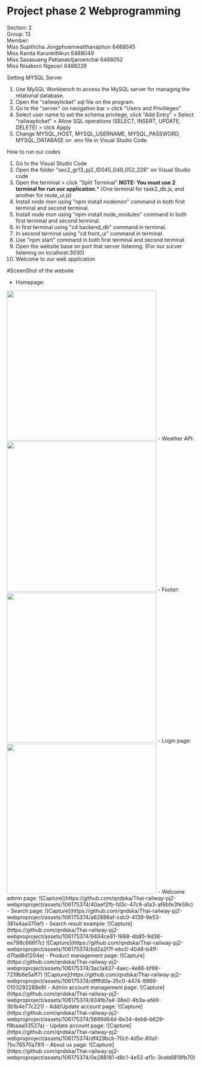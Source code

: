 # Project phase 2 Webprogramming

Section: 2 <br>
Group: 13 <br>
Member: <br>
Miss  Supithcha    	Jongphoemwatthanaphon  	 6488045 <br>
Miss  Kanita		Karunkittikun  	         6488049 <br>
Miss  Sasasuang  	Pattanakitjaroenchai     6488052 <br>
Miss  Nisakorn 		Ngaosri                  6488226

Setting MYSQL Server
1. Use MySQL Workbench to access the MySQL server for managing the relational database.
2. Open the "railwayticket" sql file on the program.
3. Go to the "server" on navigation bar > click "Users and Privilleges"
4. Select user name to set the schema privilege, click "Add Entry" > Select "railwayticket" > Allow SQL operations (SELECT, INSERT, UPDATE, DELETE) > click Apply
5. Change MYSQL_HOST, MYSQL_USERNAME, MYSQL_PASSWORD, MYSQL_DATABASE on .env file in Visual Studio Code

How to run our codes
1. Go to the Visual Studio Code 
2. Open the folder "sec2_gr13_pj2_ID045_049_052_226" on Visual Studio code
3. Open the terminal > click "Split Terminal"
**NOTE: You must use 2 terminal for run our application.*** 
(One terminal for task2_db.js, and another for route_ui.js)
4. Install node mon using "npm install nodemon" command in both first terminal and second terminal.
5. Install node mon using "npm install node_modules" command in both first terminal and second terminal.
6. In first terminal using "cd backend_db" command in terminal.
7. In second terminal using "cd front_ui" command in terminal.
8. Use "npm start" command in both first terminal and second terminal.
9. Open the website base on port that server listening. (For our surver listening on localhost:3030)
10. Welcome to our web application

#SceenShot of the website
- Homepage: 
<img src="https://github.com/qndska/Thai-railway-pj2-webproproject/assets/106175374/c7e6bcef-aab3-41f7-adc3-a6c8bd0bb320" width="400"/>
- Weather API:
<img src="https://github.com/qndska/Thai-railway-pj2-webproproject/assets/106175374/95c7d12d-cd2c-4921-81d2-88cb4f55a051" width="400"/>
- Footer:
<img src="https://github.com/qndska/Thai-railway-pj2-webproproject/assets/106175374/2df2d89a-565d-4c49-9656-5ea28ce5af26" width="400"/>
- Login page:
<img src="https://github.com/qndska/Thai-railway-pj2-webproproject/assets/106175374/da337eab-8426-4275-a897-5e0fd965751d" width="400"/>
- Welcome admin page:
![Capture](https://github.com/qndska/Thai-railway-pj2-webproproject/assets/106175374/40aef2fb-fd3c-47c9-a1a3-af6bfe3fe59c)
- Search page:
![Capture](https://github.com/qndska/Thai-railway-pj2-webproproject/assets/106175374/a62888af-cdc0-4139-9e53-381a4aa370ef)
- Search result example:
![Capture](https://github.com/qndska/Thai-railway-pj2-webproproject/assets/106175374/9494ce81-1688-4b85-9d36-ee798c666f7c)
![Capture](https://github.com/qndska/Thai-railway-pj2-webproproject/assets/106175374/bd2a2f7f-ebc0-4048-b4ff-d7fad8d1204e)
- Product management page:
![Capture](https://github.com/qndska/Thai-railway-pj2-webproproject/assets/106175374/3ac1a837-4aec-4e86-bf68-7219b6e5aff7)
![Capture](https://github.com/qndska/Thai-railway-pj2-webproproject/assets/106175374/dffffd0a-35c0-4474-8869-0103292288e9)
- Admin account management page:
![Capture](https://github.com/qndska/Thai-railway-pj2-webproproject/assets/106175374/834fb7a4-38e0-4b3a-af49-3b1b4e77c221)
- Add/Update account page:
![Capture](https://github.com/qndska/Thai-railway-pj2-webproproject/assets/106175374/5699d64d-8e34-4eb8-b629-f9baaa03527a)
- Update account page:
![Capture](https://github.com/qndska/Thai-railway-pj2-webproproject/assets/106175374/df429bcb-70cf-4d5e-80a1-7bc76570a791)
- About us page:
![Capture](https://github.com/qndska/Thai-railway-pj2-webproproject/assets/106175374/0e288181-d8c1-4e52-af1c-3ceb6819fb70)





